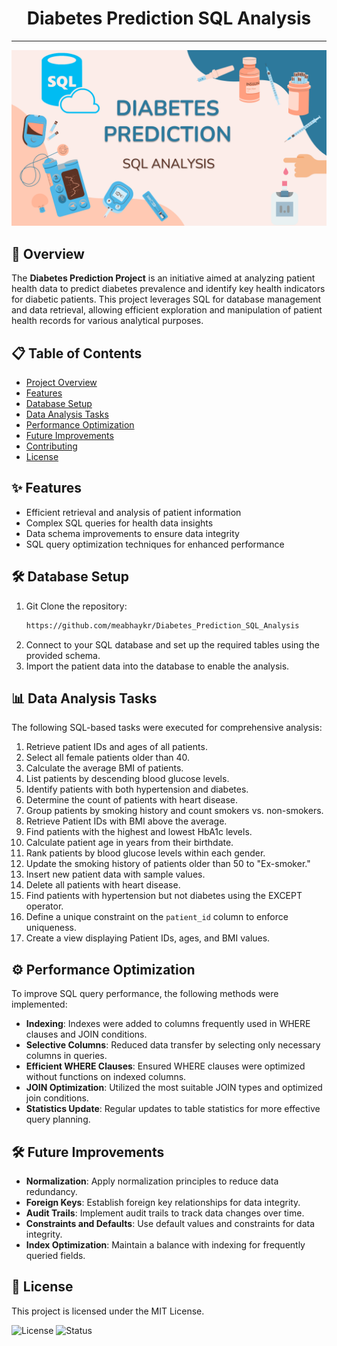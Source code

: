 <h1 align="center">Diabetes Prediction SQL Analysis</h1>

---

<p align="center">
    <img src="https://github.com/meabhaykr/Diabetes_Prediction_SQL_Analysis/blob/main/Poster.png" alt="Poster.png">
</p>

## 🚀 Overview
The **Diabetes Prediction Project** is an initiative aimed at analyzing patient health data to predict diabetes prevalence and identify key health indicators for diabetic patients. This project leverages SQL for database management and data retrieval, allowing efficient exploration and manipulation of patient health records for various analytical purposes.

## 📋 Table of Contents
- [Project Overview](#-overview)
- [Features](#-features)
- [Database Setup](#-database-setup)
- [Data Analysis Tasks](#-data-analysis-tasks)
- [Performance Optimization](#-performance-optimization)
- [Future Improvements](#-future-improvements)
- [Contributing](#-contributing)
- [License](#-license)

## ✨ Features
- Efficient retrieval and analysis of patient information
- Complex SQL queries for health data insights
- Data schema improvements to ensure data integrity
- SQL query optimization techniques for enhanced performance

## 🛠️ Database Setup
1. Git Clone the repository:
   ```bash
   https://github.com/meabhaykr/Diabetes_Prediction_SQL_Analysis
   ```
2. Connect to your SQL database and set up the required tables using the provided schema.
3. Import the patient data into the database to enable the analysis.

## 📊 Data Analysis Tasks
The following SQL-based tasks were executed for comprehensive analysis:
1. Retrieve patient IDs and ages of all patients.
2. Select all female patients older than 40.
3. Calculate the average BMI of patients.
4. List patients by descending blood glucose levels.
5. Identify patients with both hypertension and diabetes.
6. Determine the count of patients with heart disease.
7. Group patients by smoking history and count smokers vs. non-smokers.
8. Retrieve Patient IDs with BMI above the average.
9. Find patients with the highest and lowest HbA1c levels.
10. Calculate patient age in years from their birthdate.
11. Rank patients by blood glucose levels within each gender.
12. Update the smoking history of patients older than 50 to "Ex-smoker."
13. Insert new patient data with sample values.
14. Delete all patients with heart disease.
15. Find patients with hypertension but not diabetes using the EXCEPT operator.
16. Define a unique constraint on the `patient_id` column to enforce uniqueness.
17. Create a view displaying Patient IDs, ages, and BMI values.

## ⚙️ Performance Optimization
To improve SQL query performance, the following methods were implemented:
- **Indexing**: Indexes were added to columns frequently used in WHERE clauses and JOIN conditions.
- **Selective Columns**: Reduced data transfer by selecting only necessary columns in queries.
- **Efficient WHERE Clauses**: Ensured WHERE clauses were optimized without functions on indexed columns.
- **JOIN Optimization**: Utilized the most suitable JOIN types and optimized join conditions.
- **Statistics Update**: Regular updates to table statistics for more effective query planning.

## 🛠️ Future Improvements
- **Normalization**: Apply normalization principles to reduce data redundancy.
- **Foreign Keys**: Establish foreign key relationships for data integrity.
- **Audit Trails**: Implement audit trails to track data changes over time.
- **Constraints and Defaults**: Use default values and constraints for data integrity.
- **Index Optimization**: Maintain a balance with indexing for frequently queried fields.

## 📄 License
This project is licensed under the MIT License.



![License](https://img.shields.io/badge/license-MIT-blue.svg)
![Status](https://img.shields.io/badge/status-Completed-brightgreen.svg)
